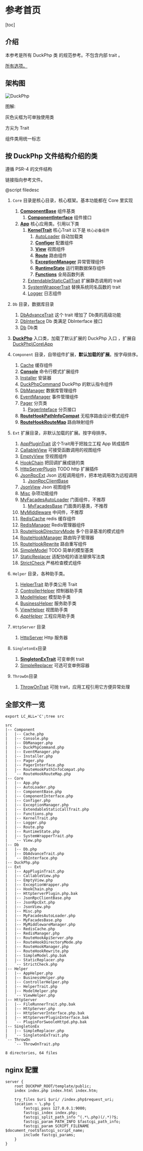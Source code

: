 # 参考首页
[toc]
## 介绍

本参考是所有 DuckPhp 类 的规范参考。不包含内部 trait 。


[所有选项。](options.md)

## 架构图

![DuckPhp](../duckphp.gv.svg)


图解:

灰色尖框为可单独使用类

方尖为 Trait

组件类用统一标志


## 按 DuckPhp 文件结构介绍的类

遵循 PSR-4 的文件结构

链接指向参考文件。

@script filedesc
1. `Core` 目录是核心目录，核心框架。基本功能都在 Core 里实现
    1. **[ComponentBase](Core-ComponentBase.md)** 组件基类
         1. **[ComponentInterface](Core-ComponentInterface.md)** 组件接口
    2. **[App](Core-App.md)** 核心应用类。引用以下类
        1. **[KernelTrait](Core-KernelTrait.md)** 核心Trait 以下是 `核心必备组件`
            1. [AutoLoader](Core-AutoLoader.md) 自动加载类
            2. **[Configer](Core-Configer.md)** 配置组件
            3. **[View](Core-View.md)** 视图组件
            4. **[Route](Core-Route.md)** 路由组件
            5. **[ExceptionManager](Core-ExceptionManager.md)**   异常管理组件
            6. **[RuntimeState](Core-RuntimeState.md)** 运行期数据保存组件
            7. **[Functions](Core-Functions.md)** 全局函数列表
        2. [ExtendableStaticCallTrait](Core-ExtendableStaticCallTrait.md) 扩展静态调用的 trait
        3. [SystemWrapperTrait](Core-SystemWrapperTrait.md) 替换系统同名函数的 trait
        4. [Logger](Core-Logger.md) 日志组件
2. `Db` 目录，数据库目录
   1. [DbAdvanceTrait](Db-DbAdvanceTrait.md)  这个 trait 增加了 Db类的高级功能
   2. [DbInterface](Db-DbInterface.md) Db 类满足 DbInterface 接口
   3. [Db](Db-Db.md) Db类
3. **[DuckPhp](DuckPhp.md)** 入口类，加载了默认扩展的 DuckPhp 入口 ，扩展自 [DuckPhp\\Core\\App](Core-App.md)
4. `Component` 目录，自带组件扩展，**默认加载的扩展**。按字母排序。
   1. [Cache](Component-Cache.md) 缓存组件
   2. **[Console](Component-Cache.md)** 命令行模式扩展组件
   3. [Installer](Component-Installer.md) 安装器
   4. [DuckPhpCommand](Component-DuckPhpCommand.md) DuckPhp 的默认指令组件
   5. [DbManager](Component-DbManager.md) 数据库管理组件
   6. [EventManager](Component-EventManager.md) 事件管理组件
   7. [Pager](Component-Pager.md) 分页类
        1. [PagerInteface](Component-PagerInteface.md) 分页接口
   8. **[RouteHookPathInfoCompat](Component-RouteHookPathInfoCompat.md)** 无程序路由设计模式组件
   9. **[RouteHookRouteMap](Component-RouteHookRouteMap.md)** 路由映射组件

5. `Ext` 扩展目录，非默认加载的扩展。按字母排序。
    1. [AppPluginTrait](Core-AppPluginTrait.md)   这个Trait用于把独立工程 App 转成插件 
    2. [CallableView](Ext-CallableView.md) 可接受函数调用的视图组件
    3. [EmptyView](Ext-EmptyView.md) 空视图组件
    4. [HookChain](Ext-HookChain.md) 把回调扩展成链的类
    5. [HttpServerPlugin](Ext-HttpServerPlugin.md) TODO http 扩展插件
    6. [JsonRpcExt](Ext-JsonRpcExt.md) Json 远程调用组件，把本地调用改为远程调用
        1. [JsonRpcClientBase](Ext-JsonRpcClientBase.md)
    7. [JsonView](Ext-JsonView.md) Json 视图组件
    8. [Misc](Ext-Misc.md) 杂项功能组件
    9. [MyFacadesAutoLoader](Ext-MyFacadesAutoLoader.md) 门面组件，不推荐
        1. [MyFacadesBase](Ext-MyFacadesBase.md) 门面类的基类，不推荐
    10. [MyMiddleware](Ext-MyMiddleware.md) 中间件，不推荐
    11. [RedisCache](Ext-RedisSimpleCache.md) redis 缓存组件
    12. [RedisManager](Ext-RedisManager.md) Redis管理器组件
    13. [RouteHookDirectoryMode](Ext-RouteHookDirectoryMode.md) 多个目录基准的模式组件
    14. [RouteHookManager](Ext-RouteHookManager.md) 路由钩子管理器
    15. [RouteHookRewrite](Ext-RouteHookRewrite.md) 路由重写组件
    16. [SimpleModel](Ext-SimpleModel.md) TODO 简单的模型基类
    17. [StaticReplacer](Ext-StaticReplacer.md) 适配协程的语法替换写法类
    18. [StrictCheck](Ext-StrictCheck.md) 严格检查模式组件
6. `Helper` 目录，各种助手类。
    1. [HelperTrait](Helper-HelperTrait.md) 助手类公用 Trait
    2. [ControllerHelper](Helper-ControllerHelper.md) 控制器助手类
    3. [ModelHelper](Helper-ModelHelper.md) 模型助手类
    4. [BusinessHelper](Helper-BusinessHelper.md) 服务助手类
    5. [ViewHelper](Helper-ViewHelper.md) 视图助手类
    6. *[AppHelper](Helper-AppHelper.md)* 工程应用助手类
7. `HttpServer` 目录
    1. [HttpServer](HttpServer-HttpServer.md)  Http 服务器
8. `SingletonEx`目录
    1. **[SingletonExTrait](SingletonEx-SingletonExTrait.md)**  可变单例 trait
    1. [SimpleReplacer](SingletonEx-SimpleReplacer.md)  可选可变单例容器
9. `ThrowOn`目录
    1. [ThrowOnTrait](ThrowOn-ThrowOnTrait.md) 可抛 trait，应用工程引用它方便异常处理

##  全部文件一览

```
export LC_ALL='C';tree src

src
|-- Component
|   |-- Cache.php
|   |-- Console.php
|   |-- DbManager.php
|   |-- DuckPhpCommand.php
|   |-- EventManager.php
|   |-- Installer.php
|   |-- Pager.php
|   |-- PagerInterface.php
|   |-- RouteHookPathInfoCompat.php
|   `-- RouteHookRouteMap.php
|-- Core
|   |-- App.php
|   |-- AutoLoader.php
|   |-- ComponentBase.php
|   |-- ComponentInterface.php
|   |-- Configer.php
|   |-- ExceptionManager.php
|   |-- ExtendableStaticCallTrait.php
|   |-- Functions.php
|   |-- KernelTrait.php
|   |-- Logger.php
|   |-- Route.php
|   |-- RuntimeState.php
|   |-- SystemWrapperTrait.php
|   `-- View.php
|-- Db
|   |-- Db.php
|   |-- DbAdvanceTrait.php
|   `-- DbInterface.php
|-- DuckPhp.php
|-- Ext
|   |-- AppPluginTrait.php
|   |-- CallableView.php
|   |-- EmptyView.php
|   |-- ExceptionWrapper.php
|   |-- HookChain.php
|   |-- HttpServerPlugin.php.bak
|   |-- JsonRpcClientBase.php
|   |-- JsonRpcExt.php
|   |-- JsonView.php
|   |-- Misc.php
|   |-- MyFacadesAutoLoader.php
|   |-- MyFacadesBase.php
|   |-- MyMiddlewareManager.php
|   |-- RedisCache.php
|   |-- RedisManager.php
|   |-- RouteHookApiServer.php
|   |-- RouteHookDirectoryMode.php
|   |-- RouteHookManager.php
|   |-- RouteHookRewrite.php
|   |-- SimpleModel.php.bak
|   |-- StaticReplacer.php
|   `-- StrictCheck.php
|-- Helper
|   |-- AppHelper.php
|   |-- BusinessHelper.php
|   |-- ControllerHelper.php
|   |-- HelperTrait.php
|   |-- ModelHelper.php
|   `-- ViewHelper.php
|-- HttpServer
|   |-- FileRunnerTrait.php.bak
|   |-- HttpServer.php
|   |-- HttpServerInterface.php.bak
|   |-- HttpServerPluginInterface.bak
|   `-- PluginForSwooleHttpd.php.bak
|-- SingletonEx
|   |-- SimpleReplacer.php
|   `-- SingletonExTrait.php
`-- ThrowOn
    `-- ThrowOnTrait.php

8 directories, 64 files
```

## nginx 配置


```
server {
    root DUCKPHP_ROOT/template/public;
    index index.php index.html index.htm;
    
    try_files $uri $uri/ /index.php$request_uri;
    location ~ \.php {
        fastcgi_pass 127.0.0.1:9000;
        fastcgi_index index.php;
        fastcgi_split_path_info ^(.*\.php)(/.*)?$;
        fastcgi_param PATH_INFO $fastcgi_path_info;
        fastcgi_param SCRIPT_FILENAME $document_root$fastcgi_script_name;
        include fastcgi_params;
    }
}
```
